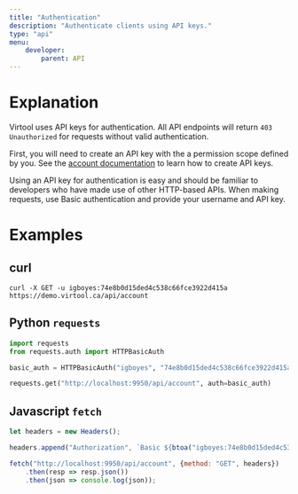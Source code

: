 ```yaml
---
title: "Authentication"
description: "Authenticate clients using API keys."
type: "api"
menu:
    developer:
        parent: API
---
```


# Explanation

Virtool uses API keys for authentication. All API endpoints will return ``403 Unauthorized`` for requests without valid authentication.

First, you will need to create an API key with the a permission scope defined by you. See the [account documentation](/account#api_key) to learn how to create API keys.

Using an API key for authentication is easy and should be familiar to developers who have made use of other HTTP-based APIs. When making requests, use Basic authentication and provide your username and API key.

# Examples

## curl

```shell
curl -X GET -u igboyes:74e8b0d15ded4c538c66fce3922d415a https://demo.virtool.ca/api/account
```

## Python ``requests``

```python
import requests
from requests.auth import HTTPBasicAuth

basic_auth = HTTPBasicAuth("igboyes", "74e8b0d15ded4c538c66fce3922d415a")

requests.get("http://localhost:9950/api/account", auth=basic_auth)
```

## Javascript ``fetch``

```javascript
let headers = new Headers();

headers.append("Authorization", `Basic ${btoa("igboyes:74e8b0d15ded4c538c66fce3922d415a"}`);

fetch("http://localhost:9950/api/account", {method: "GET", headers})
    .then(resp => resp.json())
    .then(json => console.log(json));

```



